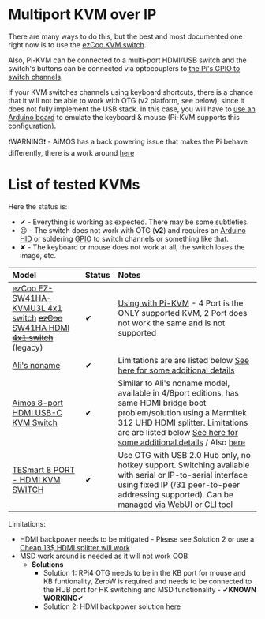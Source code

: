 # Multiport KVM over IP

There are many ways to do this, but the best and most documented one right now is to use the [ezCoo KVM switch](ezcoo.md).

Also, Pi-KVM can be connected to a multi-port HDMI/USB switch and the switch's buttons can be connected via optocouplers to [the Pi's GPIO to switch channels](gpio.md).

If your KVM switches channels using keyboard shortcuts, there is a chance that it will not be able to work with OTG (v2 platform, see below), since it does not fully implement the USB stack. In this case, you will have to [use an Arduino board](arduino_hid.md) to emulate the keyboard & mouse (Pi-KVM supports this configuration).

❗WARNING:exclamation: - AiMOS has a back powering issue that makes the Pi behave differently, there is a work around [here](https://github.com/pikvm/pikvm/blob/master/pages/Community_FAQ.md#misc-stuff)
# List of tested KVMs
Here the status is:
* ✔ - Everything is working as expected. There may be some subtleties.
* ☹ - The switch does not work with OTG (**v2**) and requires an [Arduino HID](arduino_hid.md) or soldering [GPIO](gpio.md) to switch channels or something like that.
* ✘ - The keyboard or mouse does not work at all, the switch loses the image, etc.

| Model | Status | Notes |
|:------|:-------|:------|
| [ezCoo EZ-SW41HA-KVMU3L 4x1 switch](https://www.easycoolav.com/products/hdmi20-switch-4x1-with-usb30-kvm-3-port-usbsupport-4k60hz-444-and-hdr-audio-breakout-36) ~~[ezCoo SW41HA HDMI 4x1 switch](https://www.easycoolav.com/products/hdmi20-switch-4x1-with-usb20-kvm-4-port-usbsupport-4k60hz-444-and-hdr-audio-breakout)~~ (legacy) | ✔ | [Using with Pi-KVM](ezcoo.md) - 4 Port is the ONLY supported KVM, 2 Port does not work the same and is not supported |
| [Ali's noname](https://a.aliexpress.com/_BSpS8t) | ✔ | Limitations are are listed below [See here for some additional details](https://github.com/pikvm/pikvm/issues/128) |
| [Aimos 8-port HDMI USB-C KVM Switch](https://www.amazon.de/AIMOS-Umschalter-Tastatur-unterst%C3%BCtzen-verbunden/dp/B08FR5K111/) | ✔ | Similar to Ali's noname model, available in 4/8port editions, has same HDMI bridge boot problem/solution using a Marmitek 312 UHD HDMI splitter. Limitations are are listed below [See here for some additional details](https://github.com/pikvm/pikvm/issues/128) / Also [here](https://github.com/pikvm/pikvm/issues/371) |
| [TESmart 8 PORT - HDMI KVM SWITCH](https://buytesmart.com/collections/8-ports) |  ✔ | Use OTG with USB 2.0 Hub only, no hotkey support. Switching available with serial or IP-to-serial interface using fixed IP (/31 peer-to-peer addressing supported). Can be managed [via WebUI](tesmart.md) or [CLI tool](https://github.com/bbeaudoin/bash/tree/master/tesmart) |

Limitations:
- HDMI backpower needs to be mitigated - Please see Solution 2 or use a [Cheap 13$ HDMI splitter will work](https://www.amazon.com/dp/B07DQBY5TX)
- MSD work around is needed as it will not work OOB
    - **Solutions**
        - Solution 1: RPi4 OTG needs to be in the KB port for mouse and KB funtionality, ZeroW is required and needs to be connected to the HUB port for HK switching and MSD functionality - ✔**KNOWN WORKING**✔
        - Solution 2: HDMI backpower solution [here](https://github.com/pikvm/pikvm/issues/382)
